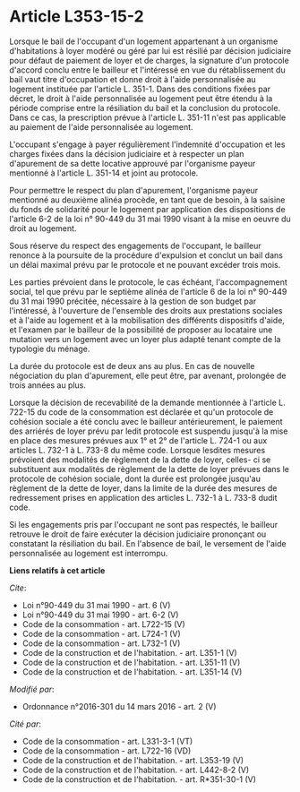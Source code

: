 # Article L353-15-2

Lorsque le bail de l'occupant d'un logement appartenant à un organisme d'habitations à loyer modéré ou géré par lui est
résilié par décision judiciaire pour défaut de paiement de loyer et de charges, la signature d'un protocole d'accord conclu
entre le bailleur et l'intéressé en vue du rétablissement du bail vaut titre d'occupation et donne droit à l'aide
personnalisée au logement instituée par l'article L. 351-1. Dans des conditions fixées par décret, le droit à l'aide
personnalisée au logement peut être étendu à la période comprise entre la résiliation du bail et la conclusion du protocole.
Dans ce cas, la prescription prévue à l'article L. 351-11 n'est pas applicable au paiement de l'aide personnalisée au
logement.

L'occupant s'engage à payer régulièrement l'indemnité d'occupation et les charges fixées dans la décision judiciaire et à
respecter un plan d'apurement de sa dette locative approuvé par l'organisme payeur mentionné à l'article L. 351-14 et joint
au protocole.

Pour permettre le respect du plan d'apurement, l'organisme payeur mentionné au deuxième alinéa procède, en tant que de
besoin, à la saisine du fonds de solidarité pour le logement par application des dispositions de l'article 6-2 de la loi n°
90-449 du 31 mai 1990 visant à la mise en oeuvre du droit au logement.

Sous réserve du respect des engagements de l'occupant, le bailleur renonce à la poursuite de la procédure d'expulsion et
conclut un bail dans un délai maximal prévu par le protocole et ne pouvant excéder trois mois.

Les parties prévoient dans le protocole, le cas échéant, l'accompagnement social, tel que prévu par le septième alinéa de
l'article 6 de la loi n° 90-449 du 31 mai 1990 précitée, nécessaire à la gestion de son budget par l'intéressé, à l'ouverture
de l'ensemble des droits aux prestations sociales et à l'aide au logement et à la mobilisation des différents dispositifs
d'aide, et l'examen par le bailleur de la possibilité de proposer au locataire une mutation vers un logement avec un loyer
plus adapté tenant compte de la typologie du ménage.

La durée du protocole est de deux ans au plus. En cas de nouvelle négociation du plan d'apurement, elle peut être, par
avenant, prolongée de trois années au plus.

Lorsque la décision de recevabilité de la demande mentionnée à l'article L. 722-15 du code de la consommation est déclarée et
qu'un protocole de cohésion sociale a été conclu avec le bailleur antérieurement, le paiement des arriérés de loyer prévu par
ledit protocole est suspendu jusqu'à la mise en place des mesures prévues aux 1° et 2° de l'article L. 724-1 ou aux articles
L. 732-1 à L. 733-8 du même code. Lorsque lesdites mesures prévoient des modalités de règlement de la dette de loyer, celles-
ci se substituent aux modalités de règlement de la dette de loyer prévues dans le protocole de cohésion sociale, dont la
durée est prolongée jusqu'au règlement de la dette de loyer, dans la limite de la durée des mesures de redressement prises en
application des articles L. 732-1 à L. 733-8 dudit code.

Si les engagements pris par l'occupant ne sont pas respectés, le bailleur retrouve le droit de faire exécuter la décision
judiciaire prononçant ou constatant la résiliation du bail. En l'absence de bail, le versement de l'aide personnalisée au
logement est interrompu.

**Liens relatifs à cet article**

_Cite_:

  - Loi n°90-449 du 31 mai 1990 - art. 6 (V)
  - Loi n°90-449 du 31 mai 1990 - art. 6-2 (V)
  - Code de la consommation - art. L722-15 (V)
  - Code de la consommation - art. L724-1 (V)
  - Code de la consommation - art. L732-1 (V)
  - Code de la construction et de l'habitation. - art. L351-1 (V)
  - Code de la construction et de l'habitation. - art. L351-11 (V)
  - Code de la construction et de l'habitation. - art. L351-14 (V)

_Modifié par_:

  - Ordonnance n°2016-301 du 14 mars 2016 - art. 2 (V)

_Cité par_:

  - Code de la consommation - art. L331-3-1 (VT)
  - Code de la consommation - art. L722-16 (VD)
  - Code de la construction et de l'habitation. - art. L353-19 (V)
  - Code de la construction et de l'habitation. - art. L442-8-2 (V)
  - Code de la construction et de l'habitation. - art. R*351-30-1 (V)
